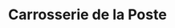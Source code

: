 ---
title: "Carrosserie de la Poste"
url: /chelles/carrosserie-de-la-poste/
shop: réparation de voitures
---